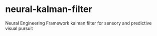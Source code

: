 # neural-kalman-filter
Neural Engineering Framework kalman filter for sensory and predictive visual pursuit

